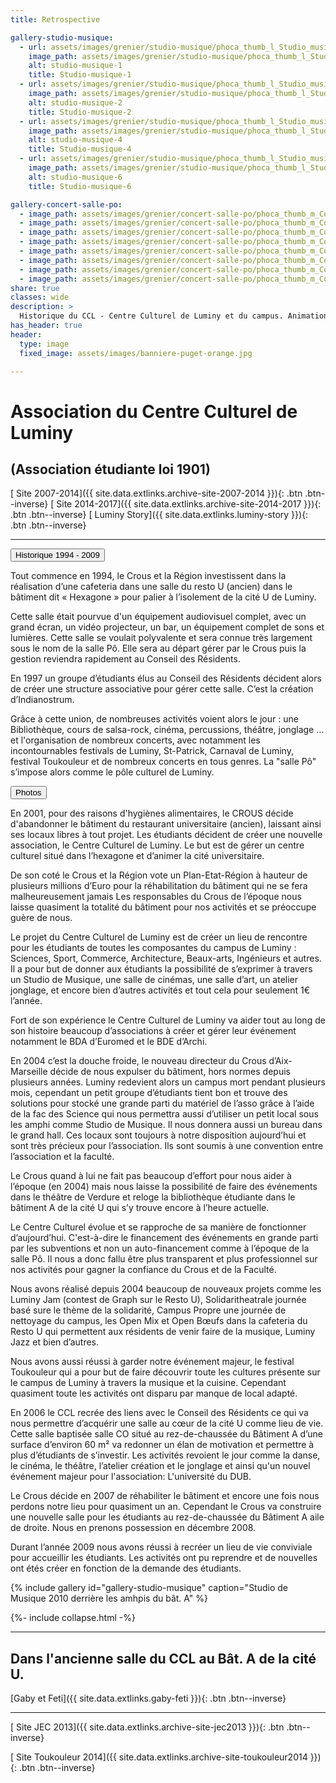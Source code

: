 ```yaml
---
title: Retrospective

gallery-studio-musique:
  - url: assets/images/grenier/studio-musique/phoca_thumb_l_Studio_musique-001.JPG
    image_path: assets/images/grenier/studio-musique/phoca_thumb_l_Studio_musique-001.JPG
    alt: studio-musique-1
    title: Studio-musique-1
  - url: assets/images/grenier/studio-musique/phoca_thumb_l_Studio_musique-002.JPG
    image_path: assets/images/grenier/studio-musique/phoca_thumb_l_Studio_musique-002.JPG
    alt: studio-musique-2
    title: Studio-musique-2
  - url: assets/images/grenier/studio-musique/phoca_thumb_l_Studio_musique-004.JPG
    image_path: assets/images/grenier/studio-musique/phoca_thumb_l_Studio_musique-004.JPG
    alt: studio-musique-4
    title: Studio-musique-4
  - url: assets/images/grenier/studio-musique/phoca_thumb_l_Studio_musique-006.JPG
    image_path: assets/images/grenier/studio-musique/phoca_thumb_l_Studio_musique-006.JPG
    alt: studio-musique-6
    title: Studio-musique-6

gallery-concert-salle-po:
  - image_path: assets/images/grenier/concert-salle-po/phoca_thumb_m_Concerts_salle_po-031.JPG
  - image_path: assets/images/grenier/concert-salle-po/phoca_thumb_m_Concerts_salle_po-031.JPG
  - image_path: assets/images/grenier/concert-salle-po/phoca_thumb_m_Concerts_salle_po-048.JPG
  - image_path: assets/images/grenier/concert-salle-po/phoca_thumb_m_Concerts_salle_po-069.JPG
  - image_path: assets/images/grenier/concert-salle-po/phoca_thumb_m_Concerts_salle_po-072.JPG
  - image_path: assets/images/grenier/concert-salle-po/phoca_thumb_m_Concerts_salle_po-086.JPG
  - image_path: assets/images/grenier/concert-salle-po/phoca_thumb_m_Concerts_salle_po-102.JPG
  - image_path: assets/images/grenier/concert-salle-po/phoca_thumb_m_Concerts_salle_po-112.JPG
share: true
classes: wide
description: >
  Historique du CCL - Centre Culturel de Luminy et du campus. Animations, Festivals, Ateliers, Concerts, Jam, Dub
has_header: true
header:
  type: image
  fixed_image: assets/images/banniere-puget-orange.jpg

---
```

<!-- https://mmistakes.github.io/minimal-mistakes/docs/helpers/#gallery -->

Association du Centre Culturel de Luminy
========================================

(Association étudiante loi 1901)
--------------------------------

[<i class="fas fa-globe"></i> Site 2007-2014]({{ site.data.extlinks.archive-site-2007-2014 }}){: .btn .btn--inverse}
[<i class="fas fa-globe"></i> Site 2014-2017]({{ site.data.extlinks.archive-site-2014-2017 }}){: .btn .btn--inverse}
[<i class="fab fa-facebook-square"></i> Luminy Story]({{ site.data.extlinks.luminy-story }}){: .btn .btn--inverse}

______________

<button class="collapsible" id="historique-1994-2009">Historique 1994 - 2009</button>

<!-- <div class="content" id="yamldata" markdown="1" style="display: none"> -->
<div class="content" id="historique-1994-2009data" markdown="1">

Tout commence en 1994, le Crous et la Région investissent dans la réalisation d’une cafeteria dans une salle du resto U (ancien) dans le bâtiment dit « Hexagone » pour palier à l’isolement de la cité U de Luminy.

Cette salle était pourvue d'un équipement audiovisuel complet, avec un grand écran, un vidéo projecteur, un bar, un équipement complet de sons et lumières. Cette salle se voulait polyvalente et sera connue très largement sous le nom de la salle Pô. Elle sera au départ gérer par le Crous puis la gestion reviendra rapidement au Conseil des Résidents.

En 1997 un groupe d’étudiants élus au Conseil des Résidents décident alors de créer une structure associative pour gérer cette salle. C’est la création d’Indianostrum.

Grâce à cette union, de nombreuses activités voient alors le jour : une Bibliothèque, cours de salsa-rock, cinéma, percussions, théâtre, jonglage … et l'organisation de nombreux concerts, avec notamment les incontournables festivals de Luminy, St-Patrick, Carnaval de Luminy, festival Toukouleur  et de nombreux concerts en tous genres. La "salle Pô" s’impose alors comme le pôle culturel de Luminy.

<button class="collapsible" id="gallery-concert-salle-po">Photos</button>
<div class="content" id="gallery-concert-salle-podata" markdown="1"
style="display: none">
{% include gallery id="gallery-concert-salle-po" caption="Concerts à la salle Pô" %}
</div>

En 2001, pour des raisons d'hygiènes alimentaires, le CROUS décide d'abandonner le bâtiment du restaurant universitaire (ancien), laissant ainsi ses locaux libres à tout projet. Les étudiants décident de créer une nouvelle association, le Centre Culturel de Luminy. Le but est de gérer un centre culturel situé dans l’hexagone et d’animer la cité universitaire.

De son coté le Crous et la Région vote un Plan-Etat-Région à hauteur de plusieurs millions d’Euro pour la réhabilitation du bâtiment qui ne se fera malheureusement jamais Les responsables du Crous de l’époque nous laisse quasiment la totalité du bâtiment pour nos activités et se préoccupe guère de nous.

Le projet du Centre Culturel de Luminy est de créer un lieu de rencontre pour les étudiants de toutes les composantes du campus de Luminy : Sciences, Sport, Commerce, Architecture, Beaux-arts, Ingénieurs et autres. Il a pour but de donner aux étudiants la possibilité de s’exprimer à travers un Studio de Musique, une salle de cinémas, une salle d’art, un atelier jonglage, et encore bien d’autres activités et tout cela pour seulement 1€ l’année.

Fort de son expérience le Centre Culturel de Luminy va aider tout au long de son histoire beaucoup d’associations à créer et gérer leur événement notamment le BDA d’Euromed et le BDE d’Archi.

En 2004 c’est la douche froide, le nouveau directeur du Crous d’Aix-Marseille décide de nous expulser du bâtiment, hors normes depuis plusieurs années. Luminy redevient alors un campus mort pendant plusieurs mois, cependant un petit groupe d’étudiants tient bon et trouve des solutions pour stocké une grande parti du matériel de l’asso grâce à l’aide de la fac des Science qui nous permettra aussi d’utiliser un petit local sous les amphi comme Studio de Musique. Il nous donnera aussi un bureau dans le grand hall. Ces locaux sont toujours à notre disposition aujourd’hui et sont très précieux pour l’association. Ils sont soumis à une convention entre l’association et la faculté.

Le Crous quand à lui ne fait pas beaucoup d’effort pour nous aider à l’époque (en 2004) mais nous laisse la possibilité de faire des événements dans le théâtre de Verdure et reloge la bibliothèque étudiante dans le bâtiment A de la cité U qui s’y trouve encore à l’heure actuelle.

Le Centre Culturel évolue et se rapproche de sa manière de fonctionner d’aujourd’hui. C'est-à-dire le financement des événements en grande parti par les subventions et non un auto-financement comme à l’époque de la salle Pô. Il nous a donc fallu être plus transparent et plus professionnel sur nos activités pour gagner la confiance du Crous et de la Faculté.

Nous avons réalisé depuis 2004 beaucoup de nouveaux projets comme les Luminy Jam (contest de Graph sur le Resto U), Solidaritheatrale journée basé sure le thème de la solidarité, Campus Propre une journée de nettoyage du campus, les Open Mix et Open Bœufs dans la cafeteria du Resto U qui permettent aux résidents de venir faire de la musique, Luminy Jazz et bien d’autres.

Nous avons aussi réussi à garder notre événement majeur, le festival Toukouleur qui a pour but de faire découvrir toute les cultures présente sur le campus de Luminy à travers la musique et la cuisine. Cependant quasiment toute les activités ont disparu par manque de local adapté.

En 2006 le CCL recrée des liens avec le Conseil des Résidents ce qui va nous permettre d’acquérir une salle au cœur de la cité U comme lieu de vie. Cette salle baptisée salle CO situé au rez-de-chaussée du Bâtiment A d’une surface d’environ 60 m² va redonner un élan de motivation et permettre à plus d’étudiants de s’investir. Les activités revoient le jour comme la danse, le cinéma, le théâtre, l’atelier création et le jonglage et ainsi qu'un nouvel événement majeur pour l'association: L'université du DUB.

Le Crous décide en 2007 de réhabiliter le bâtiment et encore une fois nous perdons notre lieu pour quasiment un an. Cependant le Crous va construire une nouvelle salle pour les étudiants au rez-de-chaussée du Bâtiment A aile de droite. Nous en prenons possession en décembre 2008.

Durant l’année 2009 nous avons réussi à recréer un lieu de vie conviviale pour accueillir les étudiants. Les activités ont pu reprendre et de nouvelles ont étés créer en fonction de la demande des étudiants.



</div>

{% include gallery id="gallery-studio-musique" caption="Studio de Musique 2010 derrière les amhpis du bât. A" %}

{%- include collapse.html -%}

_______________________

## Dans l'ancienne salle du CCL au Bât. A de la cité U.

[Gaby et Feti]({{ site.data.extlinks.gaby-feti }}){: .btn .btn--inverse}

____________



[<i class="fas fa-globe"></i> Site JEC 2013]({{ site.data.extlinks.archive-site-jec2013 }}){: .btn .btn--inverse}

[<i class="fas fa-globe"></i> Site Toukouleur 2014]({{ site.data.extlinks.archive-site-toukouleur2014 }}){: .btn .btn--inverse}

